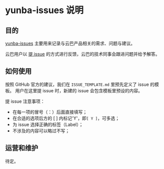 # yunba-issues 说明

## 目的

[yunba-issues](https://github.com/yunba/yunba-issues) 主要用来记录与云巴产品相关的需求、问题与建议。

云巴用户以 [提 issue](https://github.com/yunba/yunba-issues/issues/new) 的方式进行反馈，云巴的技术同事会跟进问题并给予解答。

## 如何使用

按照 GitHub 官方的建议，我们在 `ISSUE_TEMPLATE.md` 里预先定义了 issue 的模板。
用户在这里提 issue 时，新建的 issue 会包含模板里预设的内容。

提 issue 注意事项：
- 在每一项的冒号（：）后面直接填写；
- 在合适的选项后方的 [ ] 内标记'Y'，即`[ Y ]`，可多选；
- 为 issue 选择正确的标签（Label）；
- 不涉及的内容可以略过不写；

## 运营和维护

待定。
